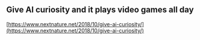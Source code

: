 ## Give AI curiosity and it plays video games all day
  
  [https://www.nextnature.net/2018/10/give-ai-curiosity/](https://www.nextnature.net/2018/10/give-ai-curiosity/)